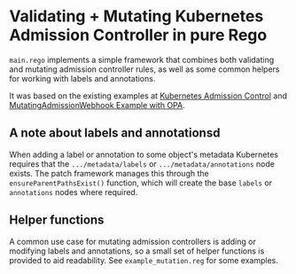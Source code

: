 # Validating + Mutating Kubernetes Admission Controller in pure Rego

`main.rego` implements a simple framework that combines both validating and mutating admission controller rules, as well as some common helpers for working with labels and annotations.

It was based on the existing examples at [Kubernetes Admission Control](https://www.openpolicyagent.org/docs/kubernetes-admission-control.html) and [MutatingAdmissionWebhook Example with OPA](https://gist.github.com/tsandall/a9b2b57f7c6768f49b25271776b72dee).

## A note about labels and annotationsd

When adding a label or annotation to some object's metadata Kubernetes requires that the `.../metadata/labels` or `.../metadata/annotations` node exists. The patch framework manages this through the `ensureParentPathsExist()` function, which will create the base `labels` or `annotations` nodes where required.

## Helper functions

A common use case for mutating admission controllers is adding or modifying labels and annotations, so a small set of helper functions is provided to aid readability. See `example_mutation.reg` for some examples.

